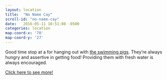 ```yaml
---
layout: location
title:  "No Name Cay"
scroll-id: "no-name-cay"
date:   2016-05-11 10:51:08 -0500
categories: location
map-coord-x: '70'
map-coord-y: '27'
---
```

Good time stop at a for hanging out with [the swimming pigs][pigs-fly]. They’re always hungry and assertive in getting food! Providing them with fresh water is always encouraged.

[Click here to see more!][no-name-cay]

[no-name-cay]: https://littlehousebytheferry.com/2015/06/30/pig-whisperer-green-turtle-cay-abaco-bahamas/
[pigs-fly]: https://rollingharbour.com/2015/03/09/the-swimming-pigs-of-abaco-they-cant-fly-yet/
